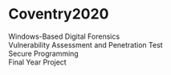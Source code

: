 # Coventry2020
Windows-Based Digital Forensics   
Vulnerability Assessment and Penetration Test   
Secure Programming   
Final Year Project
